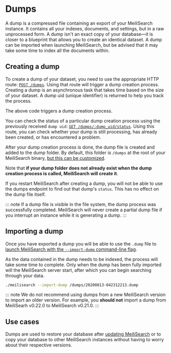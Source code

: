 # Dumps

A dump is a compressed file containing an export of your MeiliSearch instance. It contains all your indexes, documents, and settings, but in a raw unprocessed form. A dump isn't an exact copy of your database—it is closer to a blueprint that allows you to create an identical dataset. A dump can be imported when launching MeiliSearch, but be advised that it may take some time to index all the documents within.

## Creating a dump

To create a dump of your dataset, you need to use the appropriate HTTP route: [`POST /dumps`](/reference/api/dump.md#create-a-dump). Using that route will trigger a dump creation process. Creating a dump is an asynchronous task that takes time based on the size of your dataset. A dump uid (unique identifier) is returned to help you track the process.

<CodeSamples id="post_dump_1" />

The above code triggers a dump creation process.

You can check the status of a particular dump creation process using the previously received `dump uid`: [`GET /dumps/:dump_uid/status`](/reference/api/dump.md#get-dump-status). Using this route, you can check whether your dump is still processing, has already been created, or has encountered a problem.

<CodeSamples id="get_dump_status_1" />

After your dump creation process is done, the dump file is created and added to the dump folder. By default, this folder is `/dumps` at the root of your MeiliSearch binary, [but this can be customized](/reference/features/configuration.md#dumps-destination).

Note that **if your dump folder does not already exist when the dump creation process is called, MeiliSearch will create it**.

If you restart MeiliSearch after creating a dump, you will not be able to use the dumps endpoint to find out that dump's `status`. This has no effect on the dump file itself.

::: note
If a dump file is visible in the file system, the dump process was successfully completed. MeiliSearch will never create a partial dump file if you interrupt an instance while it is generating a dump.
:::

## Importing a dump

Once you have exported a dump you will be able to use the `.dump` file to [launch MeiliSearch with the `--import-dump` command-line flag](/reference/features/configuration.md#import-dump).

As the data contained in the dump needs to be indexed, the process will take some time to complete. Only when the dump has been fully imported will the MeiliSearch server start, after which you can begin searching through your data.

```bash
./meilisearch --import-dump /dumps/20200813-042312213.dump
```
::: note
We do not recommend using dumps from a new MeiliSearch version to import an older version.
For example, you **should not** import a dump from MeiliSearh v0.22.0 to MeiliSearch v0.21.0.
:::

## Use cases

Dumps are used to restore your database after [updating MeiliSearch](/create/how_to/updating.md) or to copy your database to other MeiliSearch instances without having to worry about their respective versions.
